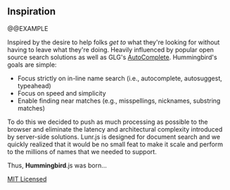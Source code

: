 ## Inspiration

@@EXAMPLE

Inspired by the desire to help folks _get to_ what they're looking for
without having to leave what they're doing.  Heavily influenced by
popular open source search solutions as well as GLG's
[AutoComplete](https://github.com/glg/AutoComplete).  Hummingbird's
goals are simple:

* Focus strictly on in-line name search (i.e., autocomplete, autosuggest, typeahead)
* Focus on speed and simplicity
* Enable finding near matches (e.g., misspellings, nicknames, substring matches)

To do this we decided to push as much processing as possible to the
browser and eliminate the latency and architectural complexity
introduced by server-side solutions.  Lunr.js is designed for document
search and we quickly realized that it would be no small feat to make it
scale and perform to the millions of names that we needed to support.

Thus, **Hummingbird**.js was born...

[MIT Licensed](./LICENSE)
